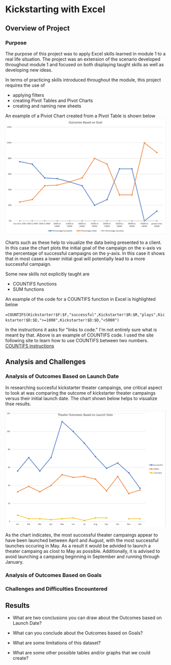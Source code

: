 # Kickstarting with Excel

## Overview of Project

### Purpose

The purpose of this project was to apply Excel skills learned in module 1 to a real life situation. The project was an extension of the scenario developed throughout module 1 and focused on both displaying taught skills as well as developing new ideas.

In terms of practicing skills introduced throughout the module, this project requires the use of

- applying filters
- creating Pivot Tables and Pivot Charts
- creating and naming new sheets

An example of a Piviot Chart created from a Pivot Table is shown below
![This is an image](/resources/outcomes_vs_goals.png)

Charts such as these help to visualize the data being presented to a client. In this case the chart plots the initial goal of the campaign on the x-axis vs the percentage of successful campaigns on the y-axis. In this case it shows that in most cases a lower initial goal will potentially lead to a more successful campaign.

Some new skills not explicitly taught are

- COUNTIFS functions
- SUM functions

An example of the code for a COUNTIFS function in Excel is highlighted below

`=COUNTIFS(Kickstarter!$F:$F,"successful",Kickstarter!$R:$R,"plays",Kickstarter!$D:$D,">=1000",Kickstarter!$D:$D,"<5000")`

 In the instructions it asks for "links to code." I'm not entirely sure what is meant by that. Above is an example of COUNTIFS code. I used the site following site to learn how to use COUNTIFS between two numbers. [COUNTIFS instructions](https://www.extendoffice.com/documents/excel/2412-excel-count-cells-between-two-values.html)

## Analysis and Challenges

### Analysis of Outcomes Based on Launch Date

In researching succesful kickstarter theater campaings, one critical aspect to look at was comparing the outcome of kickstarter theater campaings versus their initial launch date. The chart shown below helps to visualize thse results.

![Chart showing theater outcomes vs launch date](/resources/theater_outcomes_vs_launch.png)

As the chart indicates, the most successful theater campaings appear to have been launched between April and August, with the most successful launches occuring in May. As a result it would be advided to launch a theater campaing as clost to May as possible. Additionally, it is advised to avoid launching a campaing beginning in September and running through January.

### Analysis of Outcomes Based on Goals

### Challenges and Difficulties Encountered

## Results

- What are two conclusions you can draw about the Outcomes based on Launch Date?

- What can you conclude about the Outcomes based on Goals?

- What are some limitations of this dataset?

- What are some other possible tables and/or graphs that we could create?
